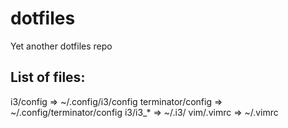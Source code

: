 # dotfiles
Yet another dotfiles repo

## List of files:
i3/config           => ~/.config/i3/config
terminator/config   => ~/.config/terminator/config
i3/i3_*             => ~/.i3/
vim/.vimrc          => ~/.vimrc
